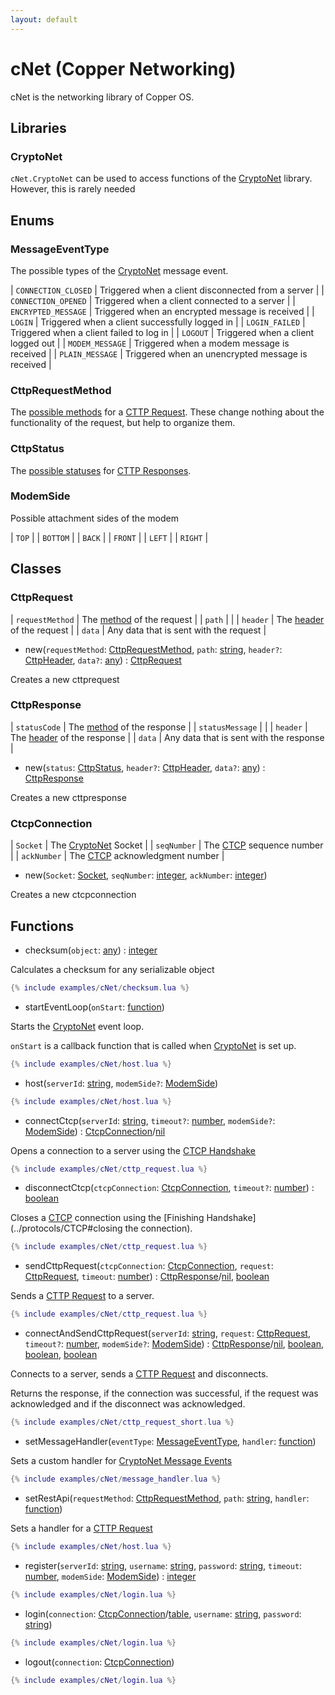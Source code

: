```yaml
---
layout: default
---
```


# cNet (Copper Networking)

cNet is the networking library of Copper OS.

## Libraries

### CryptoNet

`cNet.CryptoNet` can be used to access functions of the [CryptoNet](CryptoNet) library. However, this is rarely needed

## Enums

### MessageEventType

The possible types of the [CryptoNet](CryptoNet) message event.

| `CONNECTION_CLOSED` | Triggered when a client disconnected from a server |
| `CONNECTION_OPENED` | Triggered when a client connected to a server      |
| `ENCRYPTED_MESSAGE` | Triggered when an encrypted message is received    |
| `LOGIN`             | Triggered when a client successfully logged in     |
| `LOGIN_FAILED`      | Triggered when a client failed to log in           |
| `LOGOUT`            | Triggered when a client logged out                 |
| `MODEM_MESSAGE`     | Triggered when a modem message is received         |
| `PLAIN_MESSAGE`     | Triggered when an unencrypted message is received  |

### CttpRequestMethod

The [possible methods](../protocols/cttp#request-methods) for a [CTTP Request](../protocols/cttp#requests).
These change nothing about the functionality of the request, but help to organize them.

### CttpStatus

The [possible statuses](../protocols/cttp#status-codes) for [CTTP Responses](../protocols/cttp#responses).

### ModemSide

Possible attachment sides of the modem

| `TOP`    |
| `BOTTOM` |
| `BACK`   |
| `FRONT`  |
| `LEFT`   |
| `RIGHT`  |

## Classes

### CttpRequest

| `requestMethod` | The [method](#cttprequestmethod) of the request   |
| `path`          |                                                   |
| `header`        | The [header](../protocols/cttp#request-headers) of the request |
| `data`          | Any data that is sent with the request            |

- new(`requestMethod`: [CttpRequestMethod](#cttprequestmethod), `path`: [string](https://www.lua.org/pil/2.4.html), `header?`: [CttpHeader](#cttpheader), `data?`: [any](https://www.lua.org/pil/2.html)) : [CttpRequest](#cttprequest)

Creates a new cttprequest

### CttpResponse

| `statusCode`    | The [method](#cttprequestmethod) of the response    |
| `statusMessage` |                                                     |
| `header`        | The [header](../protocols/cttp#response-headers) of the response |
| `data`          | Any data that is sent with the response             |

- new(`status`: [CttpStatus](#cttpstatus), `header?`: [CttpHeader](#cttpheader), `data?`: [any](https://www.lua.org/pil/2.html)) : [CttpResponse](#cttpresponse)

Creates a new cttpresponse

### CtcpConnection

| `Socket`    | The [CryptoNet](CryptoNet) Socket      |
| `seqNumber` | The [CTCP](../protocols/ctcp) sequence number       |
| `ackNumber` | The [CTCP](../protocols/ctcp) acknowledgment number |

- new(`Socket`: [Socket](CryptoNet#Socket), `seqNumber`: [integer](https://www.lua.org/pil/2.3.html), `ackNumber`: [integer](https://www.lua.org/pil/2.3.html))

Creates a new ctcpconnection

## Functions

- checksum(`object`: [any](https://www.lua.org/pil/2.html)) : [integer](https://www.lua.org/pil/2.3.html)

Calculates a checksum for any serializable object

```lua
{% include examples/cNet/checksum.lua %}
```

- startEventLoop(`onStart`: [function](https://www.lua.org/pil/2.6.html))

Starts the [CryptoNet](CryptoNet) event loop.

`onStart` is a callback function that is called when [CryptoNet](CryptoNet) is set up.

```lua
{% include examples/cNet/host.lua %}
```

- host(`serverId`: [string](https://www.lua.org/pil/2.4.html), `modemSide?`: [ModemSide](#modemside))

```lua
{% include examples/cNet/host.lua %}
```

- connectCtcp(`serverId`: [string](https://www.lua.org/pil/2.4.html), `timeout?`: [number](https://www.lua.org/pil/2.3.html), `modemSide?`: [ModemSide](#modemside)) : [CtcpConnection](#ctcpconnection)/[nil](https://www.lua.org/pil/2.1.html)

Opens a connection to a server using the [CTCP Handshake](../protocols/ctcp#connection-handshake)

```lua
{% include examples/cNet/cttp_request.lua %}
```

- disconnectCtcp(`ctcpConnection`: [CtcpConnection](#ctcpconnection), `timeout?`: [number](https://www.lua.org/pil/2.3.html)) : [boolean](https://www.lua.org/pil/2.2.html)

Closes a [CTCP](../protocols/ctcp) connection using the [Finishing Handshake](../protocols/CTCP#closing the connection).

```lua
{% include examples/cNet/cttp_request.lua %}
```

- sendCttpRequest(`ctcpConnection`: [CtcpConnection](#ctcpconnection), `request`: [CttpRequest](#cttprequest), `timeout`: [number](https://www.lua.org/pil/2.3.html)) : [CttpResponse](#cttpresponse)/[nil](https://www.lua.org/pil/2.1.html), [boolean](https://www.lua.org/pil/2.2.html)

Sends a [CTTP Request](../protocols/cttp#requests) to a server.

```lua
{% include examples/cNet/cttp_request.lua %}
```

- connectAndSendCttpRequest(`serverId`: [string](https://www.lua.org/pil/2.4.html), `request`: [CttpRequest](#cttprequest), `timeout?`: [number](https://www.lua.org/pil/2.3.html), `modemSide?`: [ModemSide](#modemside)) : [CttpResponse](#cttpresponse)/[nil](https://www.lua.org/pil/2.1.html), [boolean](https://www.lua.org/pil/2.2.html), [boolean](https://www.lua.org/pil/2.2.html), [boolean](https://www.lua.org/pil/2.2.html)

Connects to a server, sends a [CTTP Request](../protocols/cttp#requests) and disconnects.

Returns the response, if the connection was successful, if the request was acknowledged and if the disconnect was acknowledged.

```lua
{% include examples/cNet/cttp_request_short.lua %}
```

- setMessageHandler(`eventType`: [MessageEventType](#messageeventtype), `handler`: [function](https://www.lua.org/pil/2.6.html))

Sets a custom handler for [CryptoNet Message Events](#messageeventtype)

```lua
{% include examples/cNet/message_handler.lua %}
```

- setRestApi(`requestMethod`: [CttpRequestMethod](#cttprequestmethod), `path`: [string](https://www.lua.org/pil/2.4.html), `handler`: [function](https://www.lua.org/pil/2.6.html))

Sets a handler for a [CTTP Request](../protocols/cttp#requests)

```lua
{% include examples/cNet/host.lua %}
```

- register(`serverId`: [string](https://www.lua.org/pil/2.4.html), `username`: [string](https://www.lua.org/pil/2.4.html), `password`: [string](https://www.lua.org/pil/2.4.html), `timeout`: [number](https://www.lua.org/pil/2.3.html), `modemSide`: [ModemSide](#modemside)) : [integer](https://www.lua.org/pil/2.3.html)

```lua
{% include examples/cNet/login.lua %}
```

- login(`connection`: [CtcpConnection](#ctcpconnection)/[table](https://www.lua.org/pil/2.5.html), `username`: [string](https://www.lua.org/pil/2.4.html), `password`: [string](https://www.lua.org/pil/2.4.html))

```lua
{% include examples/cNet/login.lua %}
```

- logout(`connection`: [CtcpConnection](#ctcpconnection))

```lua
{% include examples/cNet/login.lua %}
```
